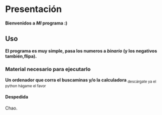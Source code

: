 # Presentación
**Bienvenidos a _MI_ programa :)**
## Uso
**El programa es muy simple, pasa los numeros a *binario* (y los negativos también,flipa).**
### Material necesario para ejecutarlo
**Un ordenador que corra el buscaminas y/o la calculadora**
<sub>descárgate ya el python hágame el favor</sub> 
#### Despedida
Chao.
 
